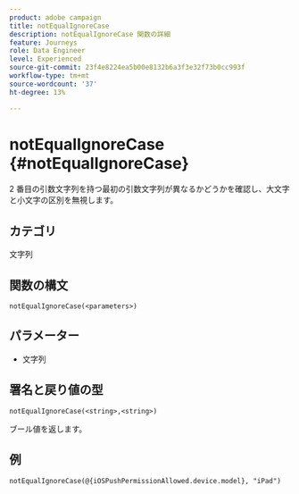 ```yaml
---
product: adobe campaign
title: notEqualIgnoreCase
description: notEqualIgnoreCase 関数の詳細
feature: Journeys
role: Data Engineer
level: Experienced
source-git-commit: 23f4e8224ea5b00e8132b6a3f3e32f73b0cc993f
workflow-type: tm+mt
source-wordcount: '37'
ht-degree: 13%

---
```


# notEqualIgnoreCase {#notEqualIgnoreCase}

2 番目の引数文字列を持つ最初の引数文字列が異なるかどうかを確認し、大文字と小文字の区別を無視します。

## カテゴリ

文字列

## 関数の構文

`notEqualIgnoreCase(<parameters>)`

## パラメーター

* 文字列

## 署名と戻り値の型

`notEqualIgnoreCase(<string>,<string>)`

ブール値を返します。

## 例

`notEqualIgnoreCase(@{iOSPushPermissionAllowed.device.model}, "iPad")`
